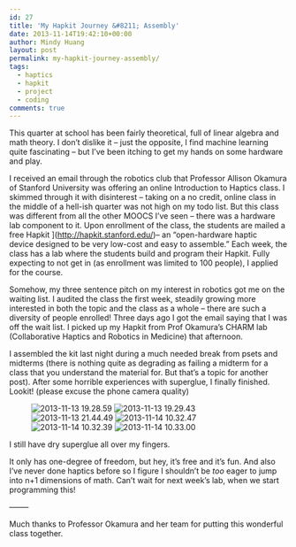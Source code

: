 ```yaml
---
id: 27
title: 'My Hapkit Journey &#8211; Assembly'
date: 2013-11-14T19:42:10+00:00
author: Mindy Huang
layout: post
permalink: my-hapkit-journey-assembly/
tags:
  - haptics
  - hapkit
  - project
  - coding
comments: true
---
```

This quarter at school has been fairly theoretical, full of linear algebra and math theory. I don&#8217;t dislike it &#8211; just the opposite, I find machine learning quite fascinating &#8211; but I&#8217;ve been itching to get my hands on some hardware and play.

I received an email through the robotics club that Professor Allison Okamura of Stanford University was offering an online Introduction to Haptics class. I skimmed through it with disinterest &#8211; taking on a no credit, online class in the middle of a hell-ish quarter was not high on my todo list. But this class was different from all the other MOOCS I&#8217;ve seen &#8211; there was a hardware lab component to it. Upon enrollment of the class, the students are mailed a free Hapkit ](http://hapkit.stanford.edu/)&#8211; an &#8220;open-hardware haptic device designed to be very low-cost and easy to assemble.&#8221; Each week, the class has a lab where the students build and program their Hapkit. Fully expecting to not get in (as enrollment was limited to 100 people), I applied for the course.

Somehow, my three sentence pitch on my interest in robotics got me on the waiting list. I audited the class the first week, steadily growing more interested in both the topic and the class as a whole &#8211; there are such a diversity of people enrolled! Three days ago I got the email saying that I was off the wait list. I picked up my Hapkit from Prof Okamura&#8217;s CHARM lab (Collaborative Haptics and Robotics in Medicine) that afternoon.

I assembled the kit last night during a much needed break from psets and midterms (there is nothing quite as degrading as failing a midterm for a class that you understand the material for. But that&#8217;s a topic for another post). After some horrible experiences with superglue, I finally finished. Lookit! (please excuse the phone camera quality)

<figure class="half">
<img class="alignnone size-medium wp-image-30" alt="2013-11-13 19.28.59" src="http://s416.photobucket.com/albums/pp249/KCHuang/Blog/2013-11-13-19.28.59.jpg" />

<img class="alignnone size-medium wp-image-35" alt="2013-11-13 19.29.43" src="http://s416.photobucket.com/albums/pp249/KCHuang/Blog/2013-11-13-19.29.43.jpg"/>

<img class="alignnone size-medium wp-image-31" alt="2013-11-13 21.44.49" src="http://s416.photobucket.com/albums/pp249/KCHuang/Blog/2013-11-13-21.44.49.jpg" />

<img class="alignnone size-medium wp-image-32" alt="2013-11-14 10.32.47" src="http://s416.photobucket.com/albums/pp249/KCHuang/Blog/2013-11-14-10.32.47.jpg" />

<img class="alignnone size-medium wp-image-33" alt="2013-11-14 10.32.39" src="http://s416.photobucket.com/albums/pp249/KCHuang/Blog/2013-11-14-10.32.39.jpg"/>

<img class="alignnone size-medium wp-image-34" alt="2013-11-14 10.33.00" src="http://s416.photobucket.com/albums/pp249/KCHuang/Blog/2013-11-14-10.33.00.jpg" />
</figure>

I still have dry superglue all over my fingers.

It only has one-degree of freedom, but hey, it&#8217;s free and it&#8217;s fun. And also I&#8217;ve never done haptics before so I figure I shouldn&#8217;t be _too_ eager to jump into n+1 dimensions of math. Can&#8217;t wait for next week&#8217;s lab, when we start programming this!

&#8212;&#8212;&#8211;

Much thanks to Professor Okamura and her team for putting this wonderful class together.